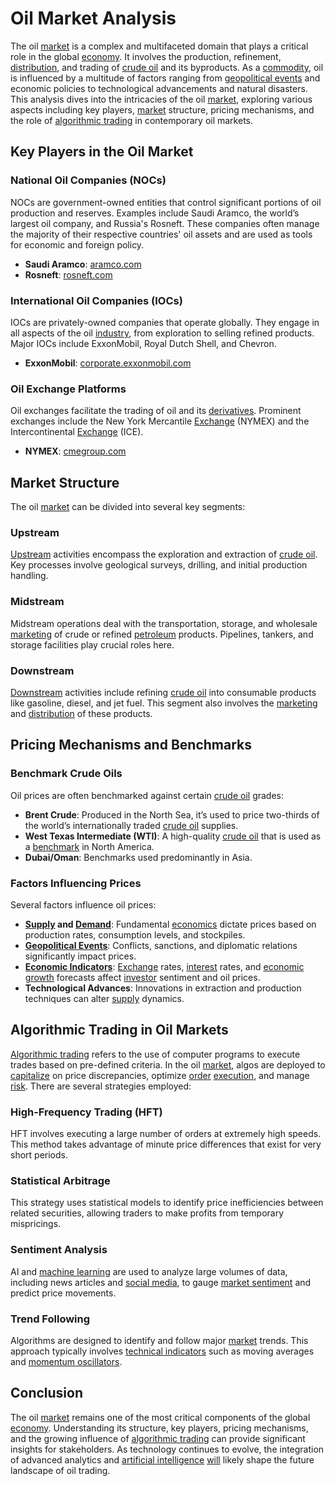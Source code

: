 # Oil Market Analysis

The oil [market](../m/market.md) is a complex and multifaceted domain that plays a critical role in the global [economy](../e/economy.md). It involves the production, refinement, [distribution](../d/distribution.md), and trading of [crude oil](../c/crude_oil.md) and its byproducts. As a [commodity](../c/commodity.md), oil is influenced by a multitude of factors ranging from [geopolitical events](../g/geopolitical_events.md) and economic policies to technological advancements and natural disasters. This analysis dives into the intricacies of the oil [market](../m/market.md), exploring various aspects including key players, [market](../m/market.md) structure, pricing mechanisms, and the role of [algorithmic trading](../a/algorithmic_trading.md) in contemporary oil markets.

## Key Players in the Oil Market

### National Oil Companies (NOCs)
NOCs are government-owned entities that control significant portions of oil production and reserves. Examples include Saudi Aramco, the world’s largest oil company, and Russia's Rosneft. These companies often manage the majority of their respective countries' oil assets and are used as tools for economic and foreign policy.

- **Saudi Aramco**: [aramco.com](https://www.aramco.com)
- **Rosneft**: [rosneft.com](https://www.rosneft.com)

### International Oil Companies (IOCs)
IOCs are privately-owned companies that operate globally. They engage in all aspects of the oil [industry](../i/industry.md), from exploration to selling refined products. Major IOCs include ExxonMobil, Royal Dutch Shell, and Chevron.

- **ExxonMobil**: [corporate.exxonmobil.com](https://corporate.exxonmobil.com)

### Oil Exchange Platforms
Oil exchanges facilitate the trading of oil and its [derivatives](../d/derivatives.md). Prominent exchanges include the New York Mercantile [Exchange](../e/exchange.md) (NYMEX) and the Intercontinental [Exchange](../e/exchange.md) (ICE).

- **NYMEX**: [cmegroup.com](https://www.cmegroup.com/markets/energy.html)

## Market Structure

The oil [market](../m/market.md) can be divided into several key segments:

### Upstream
[Upstream](../u/upstream.md) activities encompass the exploration and extraction of [crude oil](../c/crude_oil.md). Key processes involve geological surveys, drilling, and initial production handling.

### Midstream
Midstream operations deal with the transportation, storage, and wholesale [marketing](../m/marketing.md) of crude or refined [petroleum](../p/petroleum.md) products. Pipelines, tankers, and storage facilities play crucial roles here.

### Downstream
[Downstream](../d/downstream.md) activities include refining [crude oil](../c/crude_oil.md) into consumable products like gasoline, diesel, and jet fuel. This segment also involves the [marketing](../m/marketing.md) and [distribution](../d/distribution.md) of these products.

## Pricing Mechanisms and Benchmarks

### Benchmark Crude Oils
Oil prices are often benchmarked against certain [crude oil](../c/crude_oil.md) grades:

- **Brent Crude**: Produced in the North Sea, it’s used to price two-thirds of the world’s internationally traded [crude oil](../c/crude_oil.md) supplies.
- **West Texas Intermediate (WTI)**: A high-quality [crude oil](../c/crude_oil.md) that is used as a [benchmark](../b/benchmark.md) in North America.
- **Dubai/Oman**: Benchmarks used predominantly in Asia.

### Factors Influencing Prices
Several factors influence oil prices:

- **[Supply](../s/supply.md) and [Demand](../d/demand.md)**: Fundamental [economics](../e/economics.md) dictate prices based on production rates, consumption levels, and stockpiles.
- **[Geopolitical Events](../g/geopolitical_events.md)**: Conflicts, sanctions, and diplomatic relations significantly impact prices.
- **[Economic Indicators](../e/economic_indicators.md)**: [Exchange](../e/exchange.md) rates, [interest](../i/interest.md) rates, and [economic growth](../e/economic_growth.md) forecasts affect [investor](../i/investor.md) sentiment and oil prices.
- **Technological Advances**: Innovations in extraction and production techniques can alter [supply](../s/supply.md) dynamics.

## Algorithmic Trading in Oil Markets

[Algorithmic trading](../a/algorithmic_trading.md) refers to the use of computer programs to execute trades based on pre-defined criteria. In the oil [market](../m/market.md), algos are deployed to [capitalize](../c/capitalize.md) on price discrepancies, optimize [order](../o/order.md) [execution](../e/execution.md), and manage [risk](../r/risk.md). There are several strategies employed:

### High-Frequency Trading (HFT)
HFT involves executing a large number of orders at extremely high speeds. This method takes advantage of minute price differences that exist for very short periods.

### Statistical Arbitrage
This strategy uses statistical models to identify price inefficiencies between related securities, allowing traders to make profits from temporary mispricings.

### Sentiment Analysis
AI and [machine learning](../m/machine_learning.md) are used to analyze large volumes of data, including news articles and [social media](../s/social_media.md), to gauge [market sentiment](../m/market_sentiment.md) and predict price movements.

### Trend Following
Algorithms are designed to identify and follow major [market](../m/market.md) trends. This approach typically involves [technical indicators](../t/technical_indicators.md) such as moving averages and [momentum oscillators](../m/momentum_oscillators.md).

## Conclusion

The oil [market](../m/market.md) remains one of the most critical components of the global [economy](../e/economy.md). Understanding its structure, key players, pricing mechanisms, and the growing influence of [algorithmic trading](../a/algorithmic_trading.md) can provide significant insights for stakeholders. As technology continues to evolve, the integration of advanced analytics and [artificial intelligence](../a/artificial_intelligence_in_trading.md) [will](../w/will.md) likely shape the future landscape of oil trading.
